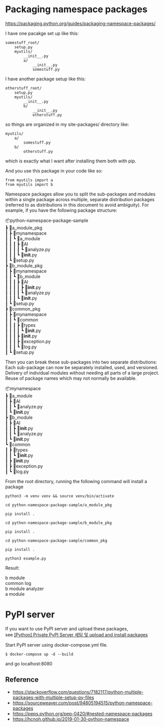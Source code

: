 # Packaging namespace packages

https://packaging.python.org/guides/packaging-namespace-packages/

I have one pacakge set up like this:

```
somestuff_root/
    setup.py
    myutils/
        __init__.py
        a/
            __init__.py
            somestuff.py
```

I have another package setup like this:

```
otherstuff_root/
    setup.py
    myutils/
        __init__.py
        b/
            __init__.py
            otherstuff.py
```

so things are organized in my site-packages/ directory like:

```
myutils/
    a/
        somestuff.py
    b/
        otherstuff.py
```

which is exactly what I want after installing them both with pip.

And you use this package in your code like so:

```
from myutils import a
from myutils import b
```

Namespace packages allow you to split the sub-packages and modules within a single package across multiple, separate distribution packages (referred to as distributions in this document to avoid ambiguity). For example, if you have the following package structure:

📦python-namespace-package-sample  
┣ 📂a_module_pkg  
┃ ┣ 📂mynamespace  
┃ ┃ ┗ 📂a_module  
┃ ┃ ┃ ┣ 📂AI  
┃ ┃ ┃ ┃ ┗ 📜analyze.py  
┃ ┃ ┃ ┗ 📜**init**.py  
┃ ┗ 📜setup.py  
┣ 📂b_module_pkg  
┃ ┣ 📂mynamespace  
┃ ┃ ┗ 📂b_module  
┃ ┃ ┃ ┣ 📂AI  
┃ ┃ ┃ ┃ ┣ 📜**init**.py  
┃ ┃ ┃ ┃ ┗ 📜analyze.py  
┃ ┃ ┃ ┗ 📜**init**.py  
┃ ┗ 📜setup.py  
┣ 📂common_pkg  
┃ ┣ 📂mynamespace  
┃ ┃ ┗ 📂common  
┃ ┃ ┃ ┣ 📂types  
┃ ┃ ┃ ┃ ┗ 📜**init**.py  
┃ ┃ ┃ ┣ 📜**init**.py  
┃ ┃ ┃ ┣ 📜exception.py  
┃ ┃ ┃ ┗ 📜log.py  
┃ ┗ 📜setup.py

Then you can break these sub-packages into two separate distributions:
Each sub-package can now be separately installed, used, and versioned.
Delivery of individual modules without needing all parts of a large project.
Reuse of package names which may not normally be available.

📦mynamespace  
┣ 📂a_module  
┃ ┣ 📂AI  
┃ ┃ ┗ 📜analyze.py  
┃ ┗ 📜**init**.py  
┣ 📂b_module  
┃ ┣ 📂AI  
┃ ┃ ┣ 📜**init**.py  
┃ ┃ ┗ 📜analyze.py  
┃ ┗ 📜**init**.py  
┗ 📂common  
┃ ┣ 📂types  
┃ ┃ ┗ 📜**init**.py  
┃ ┣ 📜**init**.py  
┃ ┣ 📜exception.py  
┃ ┗ 📜log.py

From the root directory, running the following command will install a package

```
python3 -m venv venv && source venv/bin/activate

cd python-namespace-package-sample/a_module_pkg

pip install .

cd python-namespace-package-sample/b_module_pkg

pip install .

cd python-namespace-package-sample/common_pkg

pip install .

python3 example.py
```

Result:

b module  
common log  
b module analyzer  
a module

# PyPI server

If you want to use PyPI server and upload these packages,  
see [[Python] Private PyPI Server 세팅 및 upload and install packages](https://libertegrace.tistory.com/entry/Python-Private-PyPI-Server-%EC%84%B8%ED%8C%85-%EB%B0%8F-upload-and-install-packages)

Start PyPI server using docker-compose.yml file.

```
$ docker-compose up -d --build
```

and go localhost:8080

## Reference

- https://stackoverflow.com/questions/7182117/python-multiple-packages-with-multiple-setup-py-files
- https://sourceweaver.com/post/94805194515/python-namespace-packages
- https://peps.python.org/pep-0420/#nested-namespace-packages
- https://hcnoh.github.io/2019-01-30-python-namespace
